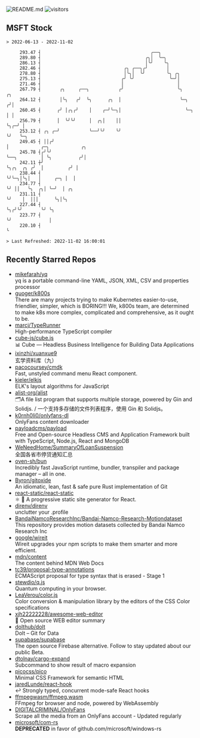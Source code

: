 ![README.md](https://github.com/Gerhut/Gerhut/workflows/README.md/badge.svg)
![visitors](https://visitors.vercel.app/Gerhut/Gerhut?token=8cf69d1f6813d272ef062726b6070c9be4ff72038cfe5a7ded7384a8da65d866)

## MSFT Stock

```
> 2022-06-13 - 2022-11-02

     293.47 ┤                                         ╭──╮                                                       
     289.80 ┤                                       ╭╮│  ╰─╮                                                     
     286.13 ┤                                       │╰╯    ╰╮                                                    
     282.46 ┤                               ╭╮ ╭──╮╭╯       │                                                    
     278.80 ┤                               │╰╮│  ╰╯        ╰╮ ╭╮                                                
     275.13 ┤                              ╭╯ ╰╯             ╰─╯│                                                
     271.46 ┤                              │                    │                                                
     267.79 ┤       ╭╮     ╭──╮           ╭╯                    ╰╮        ╭╮                                     
     264.12 ┤       │╰╮   ╭╯  ╰╮      ╭╮  │                      ╰─╮     ╭╯│                                     
     260.45 ┤      ╭╯ │╭╮╭╯    │    ╭─╯╰─╮│                        ╰─╮   │ │                                     
     256.79 ┤      │  ╰╯╰╯     │  ╭╮│    ││                          ╰╮╭─╯ │                                     
     253.12 ┤ ╭╮ ╭─╯           ╰──╯╰╯    ╰╯                           ╰╯   ╰─╮                                   
     249.45 ┤ ││╭╯                                                           │            ╭─╮            ╭╮      
     245.78 ┤╭╯╰╯                                                            ╰──╮         │ ╰╮          ╭╯│      
     242.11 ┼╯                                                                  ╰╮╭╮  ╭╮ ╭╯  │         ╭╯ │      
     238.44 ┤                                                                    ╰╯╰─╮│╰╮│   │     ╭─╮ │  │      
     234.77 ┤                                                                        ╰╯ ││   ╰╮  ╭╮│ ╰─╯  │ ╭╮   
     231.11 ┤                                                                           ╰╯    │  │││      ╰╮│╰╮  
     227.44 ┤                                                                                 ╰╮╭╯╰╯       ╰╯ ╰╮ 
     223.77 ┤                                                                                  ╰╯              │ 
     220.10 ┤                                                                                                  ╰ 

> Last Refreshed: 2022-11-02 16:00:01
```

## Recently Starred Repos

- [mikefarah/yq](https://github.com/mikefarah/yq)  
  yq is a portable command-line YAML, JSON, XML, CSV and properties processor
- [guoger/k800s](https://github.com/guoger/k800s)  
  There are many projects trying to make Kubernetes easier-to-use, friendlier, simpler, which is BORING!!! We, k800s team, are determined to make k8s more complex, complicated and comprehensive, as it ought to be.
- [marcj/TypeRunner](https://github.com/marcj/TypeRunner)  
  High-performance TypeScript compiler
- [cube-js/cube.js](https://github.com/cube-js/cube.js)  
  📊  Cube — Headless Business Intelligence for Building Data Applications
- [ixinzhi/xuanxue9](https://github.com/ixinzhi/xuanxue9)  
  玄学资料库（九）
- [pacocoursey/cmdk](https://github.com/pacocoursey/cmdk)  
  Fast, unstyled command menu React component.
- [kieler/elkjs](https://github.com/kieler/elkjs)  
  ELK's layout algorithms for JavaScript
- [alist-org/alist](https://github.com/alist-org/alist)  
  🗂️A file list program that supports multiple storage, powered by Gin and Solidjs. / 一个支持多存储的文件列表程序，使用 Gin 和 Solidjs。
- [k0rnh0li0/onlyfans-dl](https://github.com/k0rnh0li0/onlyfans-dl)  
  OnlyFans content downloader
- [payloadcms/payload](https://github.com/payloadcms/payload)  
  Free and Open-source Headless CMS and Application Framework built with TypeScript, Node.js, React and MongoDB
- [WeNeedHome/SummaryOfLoanSuspension](https://github.com/WeNeedHome/SummaryOfLoanSuspension)  
  全国各省市停贷通知汇总
- [oven-sh/bun](https://github.com/oven-sh/bun)  
  Incredibly fast JavaScript runtime, bundler, transpiler and package manager – all in one.
- [Byron/gitoxide](https://github.com/Byron/gitoxide)  
  An idiomatic, lean, fast & safe pure Rust implementation of Git
- [react-static/react-static](https://github.com/react-static/react-static)  
  ⚛️ 🚀 A progressive static site generator for React.
- [direnv/direnv](https://github.com/direnv/direnv)  
  unclutter your .profile
- [BandaiNamcoResearchInc/Bandai-Namco-Research-Motiondataset](https://github.com/BandaiNamcoResearchInc/Bandai-Namco-Research-Motiondataset)  
  This repository provides motion datasets collected by Bandai Namco Research Inc
- [google/wireit](https://github.com/google/wireit)  
  Wireit upgrades your npm scripts to make them smarter and more efficient.
- [mdn/content](https://github.com/mdn/content)  
  The content behind MDN Web Docs
- [tc39/proposal-type-annotations](https://github.com/tc39/proposal-type-annotations)  
  ECMAScript proposal for type syntax that is erased - Stage 1
- [stewdio/q.js](https://github.com/stewdio/q.js)  
  Quantum computing in your browser.
- [LeaVerou/color.js](https://github.com/LeaVerou/color.js)  
  Color conversion & manipulation library by the editors of the CSS Color specifications
- [xjh22222228/awesome-web-editor](https://github.com/xjh22222228/awesome-web-editor)  
  🔨  Open source WEB editor summary
- [dolthub/dolt](https://github.com/dolthub/dolt)  
  Dolt – Git for Data
- [supabase/supabase](https://github.com/supabase/supabase)  
  The open source Firebase alternative. Follow to stay updated about our public Beta.
- [dtolnay/cargo-expand](https://github.com/dtolnay/cargo-expand)  
  Subcommand to show result of macro expansion
- [picocss/pico](https://github.com/picocss/pico)  
  Minimal CSS Framework for semantic HTML
- [jaredLunde/react-hook](https://github.com/jaredLunde/react-hook)  
  ↩ Strongly typed, concurrent mode-safe React hooks
- [ffmpegwasm/ffmpeg.wasm](https://github.com/ffmpegwasm/ffmpeg.wasm)  
  FFmpeg for browser and node, powered by WebAssembly
- [DIGITALCRIMINAL/OnlyFans](https://github.com/DIGITALCRIMINAL/OnlyFans)  
  Scrape all the media from an OnlyFans account - Updated regularly
- [microsoft/com-rs](https://github.com/microsoft/com-rs)  
  **DEPRECATED** in favor of github.com/microsoft/windows-rs

